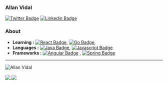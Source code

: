 ### Allan Vidal
[![Twitter Badge](https://img.shields.io/badge/-allanfvc-1ca0f1?style=flat-square&logo=twitter&logoColor=white&link=https://twitter.com/allanfvc)](https://twitter.com/allanfvc)  [![Linkedin Badge](https://img.shields.io/badge/-allanfvc-blue?style=flat-square&logo=Linkedin&logoColor=white&link=https://www.linkedin.com/in/allanfvc//)](https://www.linkedin.com/in/allanfvc/)

### About

-  **Learning :** [![React Badge](https://img.shields.io/badge/-React-grey?&logo=react)](https://reactjs.org/), [![Go Badge](https://img.shields.io/badge/-Go-lime?&logo=go)](https://golang.org/),	
-  **Languages :** [![Java Badge](https://img.shields.io/badge/-Java-blue?&logo=java)](https://docs.oracle.com/en/java/), [![Javascript Badge](https://img.shields.io/badge/-Javascript-yellow?&logo=javascript)](https://github.com/getify/You-Dont-Know-JS)
-  **Frameworks :** [![Angular Badge](https://img.shields.io/badge/-Angular-red?&logo=angular&logoColor=white)](https://angular.io) , [![Spring Badge](https://img.shields.io/badge/-Spring-green?&logo=spring&logoColor=white)](https://spring.io)

---------------------------------------------------------------------------------------------------------------------------------------------------------------------------------
<p align="left"> <img src="https://komarev.com/ghpvc/?username=allanfvc" alt="Allan Vidal" /> </p>

<p align="left">
  <a href="https://github.com/anuraghazra/github-readme-stats">
    <img
      align="center"
      src="https://github-readme-stats.anuraghazra1.vercel.app/api?username=allanfvc&show_icons=true&hide_border=true&count_private=true&show_icons=true&custom_title=Github%20Status&hide=issues&layout=compact"
    />
  </a>
  <a href="https://github.com/anuraghazra/github-readme-stats">
    <img
      align="center"
      src="https://github-readme-stats.vercel.app/api/top-langs/?username=allanfvc&layout=compact&show_icons=true&hide_border=true"
    />
  </a>
</p>
